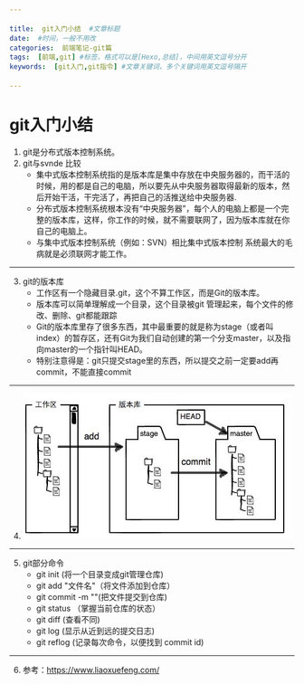 ```yaml
---

title:  git入门小结  #文章标题
date:  #时间，一般不用改
categories:  前端笔记-git篇
tags:  [前端,git] #标签，格式可以是[Hexo,总结]，中间用英文逗号分开
keywords:  [git入门,git指令] #文章关键词，多个关键词用英文逗号隔开

---
```

# git入门小结
1.	git是分布式版本控制系统。
2.	git与svnde 比较
	+	集中式版本控制系统指的是版本库是集中存放在中央服务器的，而干活的时候，用的都是自己的电脑，所以要先从中央服务器取得最新的版本，然后开始干活，干完活了，再把自己的活推送给中央服务器.
	+	分布式版本控制系统根本没有“中央服务器”，每个人的电脑上都是一个完整的版本库，这样，你工作的时候，就不需要联网了，因为版本库就在你自己的电脑上。
	+	与集中式版本控制系统（例如：SVN）相比集中式版本控制
	系统最大的毛病就是必须联网才能工作。
* * * *
3.	git的版本库
	+	工作区有一个隐藏目录.git，这个不算工作区，而是Git的版本库。
	+	版本库可以简单理解成一个目录，这个目录被git 管理起来，每个文件的修改、删除、git都能跟踪
	+	Git的版本库里存了很多东西，其中最重要的就是称为stage（或者叫index）的暂存区，还有Git为我们自动创建的第一个分支master，以及指向master的一个指针叫HEAD。
	+	特别注意得是：git只提交stage里的东西，所以提交之前一定要add再commit，不能直接commit
* * * *
4.   ![版本库介绍](git/git.jpg "版本库介绍")
* * * *
5.	git部分命令
	+	git init (将一个目录变成git管理仓库)
	+	git add "文件名"（将文件添加到仓库）
	+	git commit -m ""(把文件提交到仓库)
	+	git status （掌握当前仓库的状态）
	+   git diff (查看不同)
	+   git log (显示从近到远的提交日志)
	+	git	reflog (记录每次命令，以便找到 commit id)	
* * * *
6.  参考：https://www.liaoxuefeng.com/